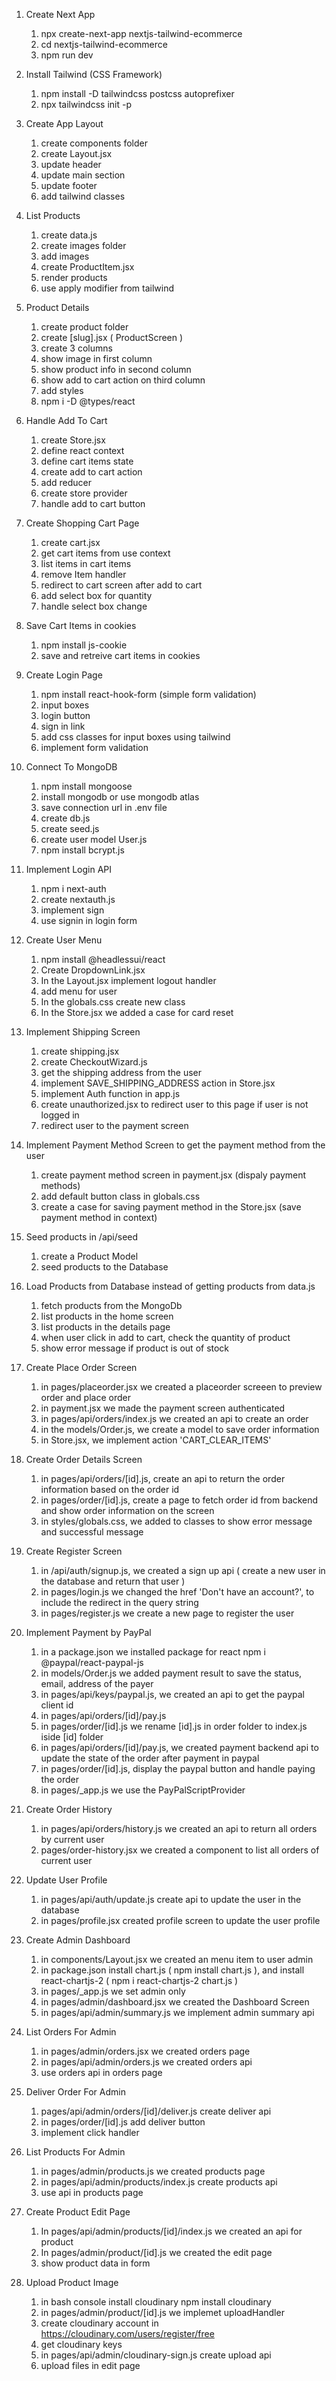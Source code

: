 1.  Create Next App

    1. npx create-next-app nextjs-tailwind-ecommerce
    2. cd nextjs-tailwind-ecommerce
    3. npm run dev

2.  Install Tailwind (CSS Framework)

    1. npm install -D tailwindcss postcss autoprefixer
    2. npx tailwindcss init -p

3.  Create App Layout

    1. create components folder
    2. create Layout.jsx
    3. update header
    4. update main section
    5. update footer
    6. add tailwind classes

4.  List Products

    1. create data.js
    2. create images folder
    3. add images
    4. create ProductItem.jsx
    5. render products
    6. use apply modifier from tailwind

5.  Product Details

    1. create product folder
    2. create [slug].jsx ( ProductScreen )
    3. create 3 columns
    4. show image in first column
    5. show product info in second column
    6. show add to cart action on third column
    7. add styles
    8. npm i -D @types/react

6.  Handle Add To Cart

    1. create Store.jsx
    2. define react context
    3. define cart items state
    4. create add to cart action
    5. add reducer
    6. create store provider
    7. handle add to cart button

7.  Create Shopping Cart Page

    1.  create cart.jsx
    2.  get cart items from use context
    3.  list items in cart items
    4.  remove Item handler
    5.  redirect to cart screen after add to cart
    6.  add select box for quantity
    7.  handle select box change

8.  Save Cart Items in cookies

    1. npm install js-cookie
    2. save and retreive cart items in cookies

9.  Create Login Page

    1. npm install react-hook-form (simple form validation)
    2. input boxes
    3. login button
    4. sign in link
    5. add css classes for input boxes using tailwind
    6. implement form validation

10. Connect To MongoDB

    1. npm install mongoose
    2. install mongodb or use mongodb atlas
    3. save connection url in .env file
    4. create db.js
    5. create seed.js
    6. create user model User.js
    7. npm install bcrypt.js

11. Implement Login API

    1. npm i next-auth
    2. create nextauth.js
    3. implement sign
    4. use signin in login form

12. Create User Menu

    1. npm install @headlessui/react
    2. Create DropdownLink.jsx
    3. In the Layout.jsx implement logout handler
    4. add menu for user
    5. In the globals.css create new class
    6. In the Store.jsx we added a case for card reset

13. Implement Shipping Screen

    1. create shipping.jsx
    2. create CheckoutWizard.js
    3. get the shipping address from the user
    4. implement SAVE_SHIPPING_ADDRESS action in Store.jsx
    5. implement Auth function in app.js
    6. create unauthorized.jsx to redirect user to this page if user is not logged in
    7. redirect user to the payment screen

14. Implement Payment Method Screen to get the payment method from the user

    1. create payment method screen in payment.jsx (dispaly payment methods)
    2. add default button class in globals.css
    3. create a case for saving payment method in the Store.jsx (save payment method in context)

15. Seed products in /api/seed

    1. create a Product Model
    2. seed products to the Database

16. Load Products from Database instead of getting products from data.js

    1. fetch products from the MongoDb
    2. list products in the home screen
    3. list products in the details page
    4. when user click in add to cart, check the quantity of product
    5. show error message if product is out of stock

17. Create Place Order Screen

    1. in pages/placeorder.jsx we created a placeorder screeen
       to preview order and place order
    2. in payment.jsx we made the payment screen authenticated
    3. in pages/api/orders/index.js we created an api to create an order
    4. in the models/Order.js, we create a model to save order information
    5. in Store.jsx, we implement action 'CART_CLEAR_ITEMS'

18. Create Order Details Screen

    1. in pages/api/orders/[id].js, create an api to
       return the order information based on the order id
    2. in pages/order/[id].js, create a page to fetch order
       id from backend and show order information on the screen
    3. in styles/globals.css, we added to classes to show error message
       and successful message

19. Create Register Screen

    1. in /api/auth/signup.js, we created a sign up api
       ( create a new user in the database and return that user )
    2. in pages/login.js we changed the href 'Don't have an account?',
       to include the redirect in the query string
    3. in pages/register.js we create a new page to register the user

20. Implement Payment by PayPal

    1. in a package.json we installed package for react
       npm i @paypal/react-paypal-js
    2. in models/Order.js we added payment result to save the
       status, email, address of the payer
    3. in pages/api/keys/paypal.js, we created an api to get
       the paypal client id
    4. in pages/api/orders/[id]/pay.js
    5. in pages/order/[id].js we rename [id].js in order folder
       to index.js iside [id] folder
    6. in pages/api/orders/[id]/pay.js, we created payment backend api
       to update the state of the order after payment in paypal
    7. in pages/order/[id].js, display the paypal button and handle
       paying the order
    8. in pages/\_app.js we use the PayPalScriptProvider

21. Create Order History

    1. in pages/api/orders/history.js we created an api to return
       all orders by current user
    2. pages/order-history.jsx we created a component to list
       all orders of current user

22. Update User Profile

    1. in pages/api/auth/update.js create api to update the user
       in the database
    2. in pages/profile.jsx created profile screen to update the
       user profile

23. Create Admin Dashboard

    1. in components/Layout.jsx we created an menu item to user admin
    2. in package.json install chart.js ( npm install chart.js ), and
       install react-chartjs-2 ( npm i react-chartjs-2 chart.js )
    3. in pages/\_app.js we set admin only
    4. in pages/admin/dashboard.jsx we created the Dashboard Screen
    5. in pages/api/admin/summary.js we implement admin summary api

24. List Orders For Admin

    1. in pages/admin/orders.jsx we created orders page
    2. in pages/api/admin/orders.js we created orders api
    3. use orders api in orders page

25. Deliver Order For Admin

    1.  pages/api/admin/orders/[id]/deliver.js create deliver api
    2.  in pages/order/[id].js add deliver button
    3.  implement click handler

26. List Products For Admin

    1. in pages/admin/products.js we created products page
    2. in pages/api/admin/products/index.js create products api
    3. use api in products page

27. Create Product Edit Page

    1. In pages/api/admin/products/[id]/index.js we created an api for product
    2. In pages/admin/product/[id].js we created the edit page
    3. show product data in form

28. Upload Product Image

    1. in bash console install cloudinary
       npm install cloudinary
    2. in pages/admin/product/[id].js we implemet uploadHandler
    3. create cloudinary account in https://cloudinary.com/users/register/free
    4. get cloudinary keys
    5. in pages/api/admin/cloudinary-sign.js create upload api
    6. upload files in edit page
